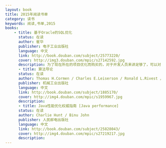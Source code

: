 ```yaml
---
layout: book
title: 2015年阅读书单
category: 读书
keywords: 阅读,书单,2015
books: 
    - title: 基于Oracle的SQL优化
      status: 在读
      author: 崔华 
      publisher: 电子工业出版社
      language: 中文
      link: http://book.douban.com/subject/25773220/
      cover: http://img3.douban.com/mpic/s27142592.jpg
      description: 为了现在所在的项目优化而购买的，对于开发人员来讲足够了，可以对优化器、执行计划、统计信息、Hint等进行深入的了解。
      - title: 算法导论
      status: 在读
      author: Thomas H.Cormen / Charles E.Leiserson / Ronald L.Rivest / Clifford Stein  
      publisher: 机械工业出版社
      language: 中文
      link: http://book.douban.com/subject/1885170/
      cover: http://img4.douban.com/mpic/s1959967.jpg
      description: 
      - title: Java性能优化权威指南 [Java performance]
      status: 在读
      author: Charlie Hunt / Binu John   
      publisher: 人民邮电出版社
      language: 中文
      link: http://book.douban.com/subject/25828043/
      cover: http://img4.douban.com/mpic/s27219217.jpg
      description: 
---
```





     
  
